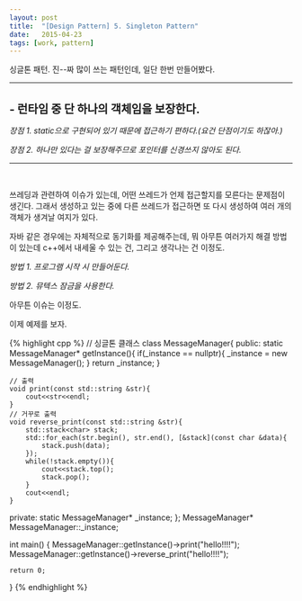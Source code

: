 ```yaml
---
layout: post
title:  "[Design Pattern] 5. Singleton Pattern"
date:   2015-04-23
tags: [work, pattern]
---
```


  싱글톤 패턴. 진--짜 많이 쓰는 패턴인데, 일단 한번 만들어봤다. 

---------------------------------------
<br/>
<b style="font-size:20px">- 런타임 중 단 하나의 객체임을 보장한다. </b>

  <em>장점 1. static으로 구현되어 있기 때문에 접근하기 편하다.(요건 단점이기도 하잖아.)</em>

  <em>장점 2. 하나만 있다는 걸 보장해주므로 포인터를 신경쓰지 않아도 된다.</em>

---------------------------------------
<br/>

  쓰레딩과 관련하여 이슈가 있는데, 어떤 쓰레드가 언제 접근할지를 모른다는 문제점이 생긴다. 그래서 생성하고 있는 중에 다른 쓰레드가 접근하면 또 다시 생성하여 여러 개의 객체가 생겨날 여지가 있다. 

  자바 같은 경우에는 자체적으로 동기화를 제공해주는데, 뭐 아무튼 여러가지 해결 방법이 있는데 c++에서 내세울 수 있는 건, 그리고 생각나는 건 이정도. 

<em>방법 1. 프로그램 시작 시 만들어둔다.</em>

<em>방법 2. 뮤텍스 잠금을 사용한다.</em>

  아무튼 이슈는 이정도. 

  이제 예제를 보자. 

{% highlight cpp %}
// 싱글톤 클래스
class MessageManager{
public:
    static MessageManager* getInstance(){
        if(_instance == nullptr){
            _instance = new MessageManager();
        }
        return _instance;
    }
    
    // 출력
    void print(const std::string &str){
        cout<<str<<endl;
    }
    // 거꾸로 출력
    void reverse_print(const std::string &str){
        std::stack<char> stack;
        std::for_each(str.begin(), str.end(), [&stack](const char &data){
            stack.push(data);
        });
        while(!stack.empty()){
            cout<<stack.top();
            stack.pop();
        }
        cout<<endl;
    }
private:
    static MessageManager* _instance;
};
MessageManager* MessageManager::_instance;


int main()
{
    MessageManager::getInstance()->print("hello!!!!");
    MessageManager::getInstance()->reverse_print("hello!!!!");
    
    return 0;
}
{% endhighlight %}